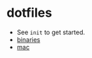 # dotfiles

- See `init` to get started.
- [binaries](local/bin/README.md)
- [mac](macos/README.md)
